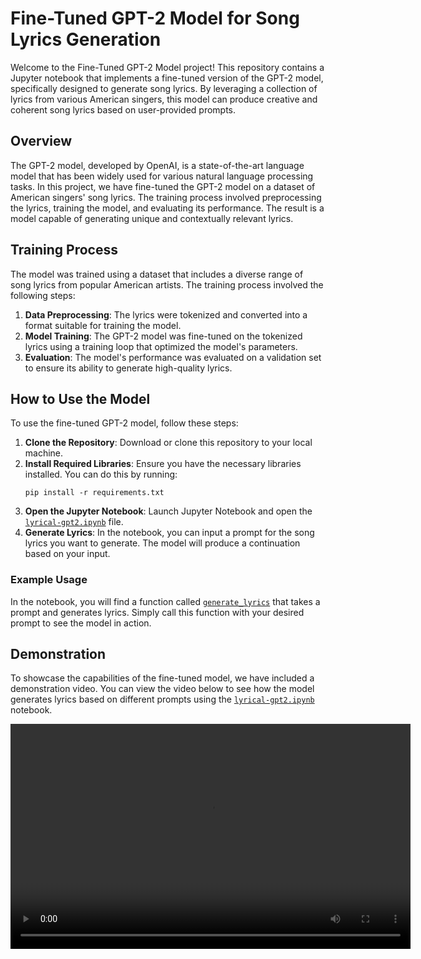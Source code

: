 # Fine-Tuned GPT-2 Model for Song Lyrics Generation

Welcome to the Fine-Tuned GPT-2 Model project! This repository contains a Jupyter notebook that implements a fine-tuned version of the GPT-2 model, specifically designed to generate song lyrics. By leveraging a collection of lyrics from various American singers, this model can produce creative and coherent song lyrics based on user-provided prompts.

## Overview

The GPT-2 model, developed by OpenAI, is a state-of-the-art language model that has been widely used for various natural language processing tasks. In this project, we have fine-tuned the GPT-2 model on a dataset of American singers' song lyrics. The training process involved preprocessing the lyrics, training the model, and evaluating its performance. The result is a model capable of generating unique and contextually relevant lyrics.

## Training Process

The model was trained using a dataset that includes a diverse range of song lyrics from popular American artists. The training process involved the following steps:

1.  **Data Preprocessing**: The lyrics were tokenized and converted into a format suitable for training the model.
2.  **Model Training**: The GPT-2 model was fine-tuned on the tokenized lyrics using a training loop that optimized the model's parameters.
3.  **Evaluation**: The model's performance was evaluated on a validation set to ensure its ability to generate high-quality lyrics.

## How to Use the Model

To use the fine-tuned GPT-2 model, follow these steps:

1.  **Clone the Repository**: Download or clone this repository to your local machine.
2.  **Install Required Libraries**: Ensure you have the necessary libraries installed. You can do this by running:
    ```
    pip install -r requirements.txt
    ```
3.  **Open the Jupyter Notebook**: Launch Jupyter Notebook and open the [`lyrical-gpt2.ipynb`](lyrical-gpt2.ipynb) file.
4.  **Generate Lyrics**: In the notebook, you can input a prompt for the song lyrics you want to generate. The model will produce a continuation based on your input.

### Example Usage

In the notebook, you will find a function called [`generate_lyrics`](lyrical-gpt2.ipynb) that takes a prompt and generates lyrics. Simply call this function with your desired prompt to see the model in action.


## Demonstration

To showcase the capabilities of the fine-tuned model, we have included a demonstration video. You can view the video below to see how the model generates lyrics based on different prompts using the [`lyrical-gpt2.ipynb`](lyrical-gpt2.ipynb) notebook.

<video controls width="640" height="360">
  <source src="Sample.mp4"
  Your browser does not support the video tag.
 </video>

## Conclusion

This fine-tuned GPT-2 model represents a significant step in the realm of automated lyric generation. We hope you find this project useful and inspiring for your own creative endeavors. Feel free to experiment with the model and generate your own unique song lyrics!

For any questions or feedback, please feel free to reach out. Happy lyric generating!